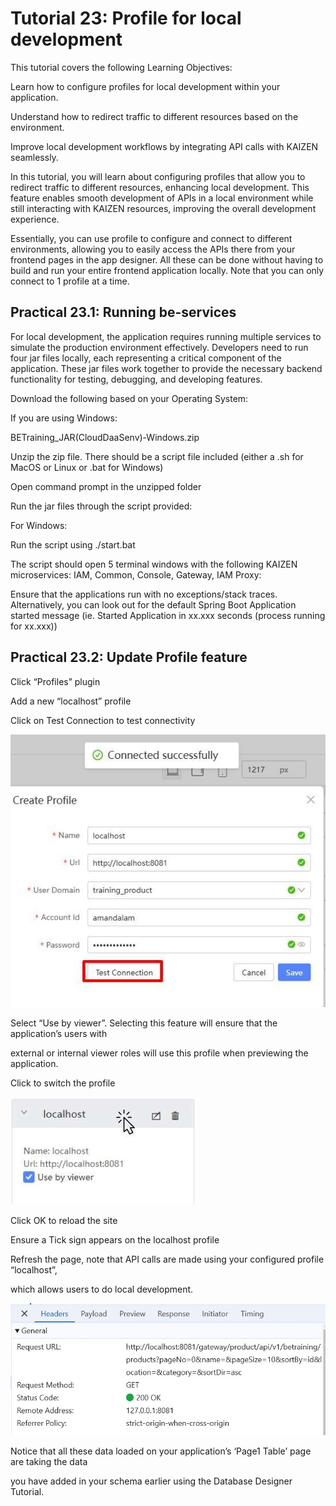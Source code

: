 # Tutorial 23: Profile for local development

This tutorial covers the following Learning Objectives:



Learn how to configure profiles for local development within your application.

Understand how to redirect traffic to different resources based on the environment.

Improve local development workflows by integrating API calls with KAIZEN seamlessly.



In this tutorial, you will learn about configuring profiles that allow you to redirect traffic to different resources, enhancing local development. This feature enables smooth development of APIs in a local environment while still interacting with KAIZEN resources, improving the overall development experience.

Essentially, you can use profile to configure and connect to different environments, allowing you to easily access the APIs there from your frontend pages in the app designer. All these can be done without having to build and run your entire frontend application locally. Note that you can only connect to 1 profile at a time.





## Practical 23.1: Running be-services



For local development, the application requires running multiple services to simulate the production environment effectively. Developers need to run four jar files locally, each representing a critical component of the application. These jar files work together to provide the necessary backend functionality for testing, debugging, and developing features.

Download the following based on your Operating System:

If you are using Windows:

BETraining_JAR(CloudDaaSenv)-Windows.zip







Unzip the zip file. There should be a script file included (either a .sh for MacOS or Linux or .bat for Windows)





Open command prompt in the unzipped folder





Run the jar files through the script provided:

For Windows:

Run the script using ./start.bat









The script should open 5 terminal windows with the following KAIZEN microservices: IAM, Common, Console, Gateway, IAM Proxy:





Ensure that the applications run with no exceptions/stack traces. Alternatively, you can look out for the default Spring Boot Application started message (ie. Started Application in xx.xxx seconds (process running for xx.xxx))



## Practical 23.2: Update Profile feature



Click “Profiles” plugin







Add a new “localhost” profile







Click on Test Connection to test connectivity





![Image Description](./images/image_146.jpeg)



Select “Use by viewer”. Selecting this feature will ensure that the application’s users with

external or internal viewer roles will use this profile when previewing the application.





Click to switch the profile





![Image Description](./images/image_147.jpeg)







Click OK to reload the site





Ensure a Tick sign appears on the localhost profile





Refresh the page, note that API calls are made using your configured profile “localhost”,

which allows users to do local development.





![Image Description](./images/image_148.jpeg)







Notice that all these data loaded on your application’s ‘Page1 Table’ page are taking the data

you have added in your schema earlier using the Database Designer Tutorial.



